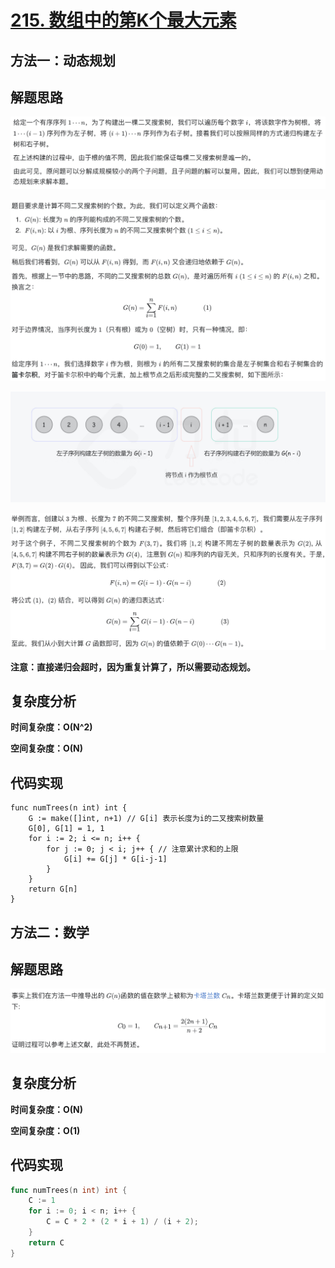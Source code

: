 # [**215. 数组中的第K个最大元素**](https://leetcode-cn.com/problems/kth-largest-element-in-an-array/)

## 方法一：动态规划

## 解题思路

![2ECFB09A-A0A7-49D7-82A7-D313DC899465](images/2ECFB09A-A0A7-49D7-82A7-D313DC899465.png)

![2E7B8D99-BF77-4029-A3ED-CFBC8EF88EBB](images/2E7B8D99-BF77-4029-A3ED-CFBC8EF88EBB.png)

![6FC73A05-2285-48B2-8116-B9953E740E4D](images/6FC73A05-2285-48B2-8116-B9953E740E4D.png)

![C5D0F56C-A038-4659-8049-E8922C539837](images/C5D0F56C-A038-4659-8049-E8922C539837.png)

**注意：直接递归会超时，因为重复计算了，所以需要动态规划。**

## 复杂度分析

**时间复杂度：O(N^2)**

**空间复杂度：O(N)** 

## 代码实现

```golang
func numTrees(n int) int {
	G := make([]int, n+1) // G[i] 表示长度为i的二叉搜索树数量
	G[0], G[1] = 1, 1
	for i := 2; i <= n; i++ {
		for j := 0; j < i; j++ { // 注意累计求和的上限
			G[i] += G[j] * G[i-j-1]
		}
	}
	return G[n]
}
```

## 方法二：数学

## 解题思路

![858C89D5-041E-498B-8A0B-245E0792F0B2](images/858C89D5-041E-498B-8A0B-245E0792F0B2.png)

## 复杂度分析

**时间复杂度：O(N)**

**空间复杂度：O(1)** 

## 代码实现

```go
func numTrees(n int) int {
    C := 1
    for i := 0; i < n; i++ {
        C = C * 2 * (2 * i + 1) / (i + 2);
    }
    return C
}
```

